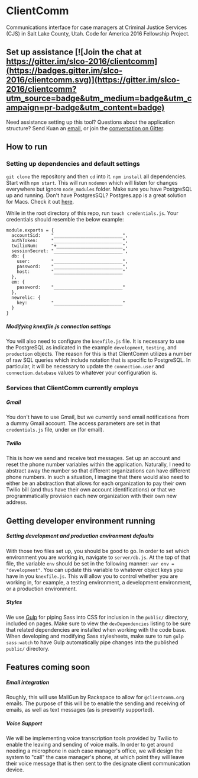 

# ClientComm
Communications interface for case managers at Criminal Justice Services (CJS) in Salt Lake County, Utah. Code for America 2016 Fellowship Project.


## Set up assistance [![Join the chat at https://gitter.im/slco-2016/clientcomm](https://badges.gitter.im/slco-2016/clientcomm.svg)](https://gitter.im/slco-2016/clientcomm?utm_source=badge&utm_medium=badge&utm_campaign=pr-badge&utm_content=badge)
Need assistance setting up this tool? Questions about the application structure? Send Kuan an [email](http://kuanbutts.com/contact/), or join the [conversation on Gitter](https://gitter.im/slco-2016/clientcomm).


## How to run
### Setting up dependencies and default settings
`git clone` the repository and then `cd` into it. `npm install` all dependencies. Start with `npm start`. This will run `nodemon` which will listen for changes everywhere but ignore `node_modules` folder. Make sure you have PostgreSQL up and running. Don't have PostgresSQL? Postgres.app is a great solution for Macs. Check it out [here](http://postgresapp.com/).

While in the root directory of this repo, run `touch credentials.js`. Your credentials should resemble the below example:

```
module.exports = {
  accountSid:    "__________________________",
  authToken:     "__________________________",
  twilioNum:     "+_________________________",
  sessionSecret: "__________________________",
  db: {
    user:        "__________________________",
    password:    "__________________________",
    host:        "__________________________"
  },
  em: {
    password:    "__________________________"
  },
  newrelic: {
    key:         "__________________________"
  }
}
```

##### Modifying knexfile.js connection settings
You will also need to configure the `knexfile.js` file. It is necessary to use the PostgreSQL as indicated in the example `development`, `testing`, and `production` objects. The reason for this is that ClientComm utilizes a number of raw SQL queries which include notation that is specific to PostgreSQL. In particular, it will be necessary to update the `connection.user` and `connection.database` values to whatever your configuration is.

### Services that ClientComm currently employs
##### Gmail
You don't have to use Gmail, but we currently send email notifications from a dummy Gmail account. The access parameters are set in that `credentials.js` file, under `em` (for email). 

##### Twilio
This is how we send and receive text messages. Set up an account and reset the phone number variables within the application. Naturally, I need to abstract away the number so that different organizations can have different phone numbers. In such a situation, I imagine that there would also need to either be an abstraction that allows for each organization to pay their own Twilio bill (and thus have their own account identifications) or that we programmatically provision each new organization with their own new address.


## Getting developer environment running
##### Setting development and production environment defaults
With those two files set up, you should be good to go. In order to set which environment you are working in, navigate to `server/db.js`. At the top of that file, the variable `env` should be set in the following manner: `var env = "development"`. You can update this variable to whatever object keys you have in you `knexfile.js`. This will allow you to control whether you are working in, for example, a testing environment, a development environment, or a production environment.

##### Styles
We use [Gulp](http://gulpjs.com/) for piping Sass into CSS for inclusion in the `public/` directory, included on pages. Make sure to view the `devDependencies` listing to be sure that related dependencies are installed when working with the code base. When developing and modifying Sass stylesheets, make sure to run `gulp sass:watch` to have Gulp automatically pipe changes into the published `public/` directory.


## Features coming soon
##### Email integration
Roughly, this will use MailGun by Rackspace to allow for `@clientcomm.org` emails. The purpose of this will be to enable the sending and receiving of emails, as well as text messages (as is presently supported).

##### Voice Support
We will be implementing voice transcription tools provided by Twilio to enable the leaving and sending of voice mails. In order to get around needing a microphone in each case manager's office, we will design the system to "call" the case manager's phone, at which point they will leave their voice message that is then sent to the designate client communication device.
